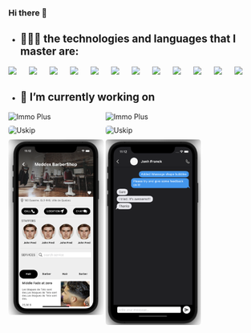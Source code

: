### Hi there 👋
- ## 👨🏽‍💻 the technologies and languages that I master are:

<img align="left" width="30px" style="padding-right:11px" src="https://cdn.jsdelivr.net/gh/devicons/devicon/icons/flutter/flutter-original.svg" />

<img align="left" width="30px" style="padding-right:11px" src="https://cdn.jsdelivr.net/gh/devicons/devicon/icons/dart/dart-original.svg" />

<img align="left"  width="30px" style="padding-right:11px" src="https://cdn.jsdelivr.net/gh/devicons/devicon/icons/kotlin/kotlin-original.svg" />

<img align="left"  width="30px" style="padding-right:11px"  src="https://cdn.jsdelivr.net/gh/devicons/devicon/icons/java/java-original-wordmark.svg" />
          
<img align="left"  width="30px" style="padding-right:11px"  src="https://cdn.jsdelivr.net/gh/devicons/devicon/icons/android/android-original.svg" />

<img align="left"  width="30px" style="padding-right:11px"  src="https://cdn.jsdelivr.net/gh/devicons/devicon/icons/apple/apple-original.svg" />

<img align="left"  width="30px" style="padding-right:11px" src="https://cdn.jsdelivr.net/gh/devicons/devicon/icons/laravel/laravel-plain-wordmark.svg" />

<img align="left"  width="30px" style="padding-right:11px"  src="https://cdn.jsdelivr.net/gh/devicons/devicon/icons/nodejs/nodejs-original.svg" />

<img align="left"  width="30px" style="padding-right:11px"  src="https://cdn.jsdelivr.net/gh/devicons/devicon/icons/bash/bash-original.svg" />
          
<img align="left"  width="30px" style="padding-right:11px"  src="https://cdn.jsdelivr.net/gh/devicons/devicon/icons/vuejs/vuejs-original-wordmark.svg" />

<img align="left"  width="30px" style="padding-right:11px"  src="https://cdn.jsdelivr.net/gh/devicons/devicon/icons/vuetify/vuetify-original.svg" />

<img align=""  width="30px" style="padding-right:11px"  src="https://cdn.jsdelivr.net/gh/devicons/devicon/icons/javascript/javascript-original.svg" />
                     
<br>


- ## 🔭 I’m currently working on

<img alt="Immo Plus" align="left"  width="190px" style="margin-right:4px; margin-bottom:10px; border-radius:0px"  src="https://play-lh.googleusercontent.com/39G2NqQcxP8OXq7y_YYs3-set2J-Xx9uRWIFGCuDgvhqKllqRYMWJF2qj4pcDFzqlbU=w5120-h2880-rw" />

<img alt="Immo Plus" align="left"  width="190px" style="margin-right:4px; margin-bottom:10px; border-radius:0px"  src="https://is4-ssl.mzstatic.com/image/thumb/PurpleSource112/v4/42/ea/47/42ea4739-0291-762c-4f2a-606faa569125/d1b4fac1-c7df-4e69-9d07-32f0b3a5dff2_Plan_de_travail_13x.png/1284x2778bb.png" />

<img alt="Uskip" align="left"  width="190px" style="margin-right:4px; margin-bottom:10px; border-radius:5px"  src="https://play-lh.googleusercontent.com/GYUCzgU0pPmM7vjhCvGiKS28RZZbj-5PkVw5NCuhuQR8jB7vL0z1gLNsappDhnWSj2o=w5120-h2880-rw" />

<img alt="Uskip" align="left"  width="190px" style="margin-right:4px; margin-bottom:10px; border-radius:5px"  src="https://play-lh.googleusercontent.com/BAqrlvZmzU29LQP6HtbEyNJ9BpFB3fT_aPeiiepgnmYs38HmUGg8w822wC6jcg-goZw=w5120-h2880-rw" />

<img alt="Saloon" align="left"  width="190px" style="margin-right:4px;margin-bottom:10px; border-radius:5px"  src="https://github.com/saturnedev12/saturnedev12/raw/main/assets/Capture%20d%E2%80%99%C3%A9cran%202022-06-14%20%C3%A0%2011.12.18.png" />

<img alt="Saloon" align=""  width="190px" style="margin-right:4px;margin-bottom:10px; border-radius:5px"  src="https://github.com/saturnedev12/saturnedev12/raw/main/assets/Capture%20d%E2%80%99%C3%A9cran%202022-06-14%20%C3%A0%2011.12.53.png" />




<!--
**saturnedev12/saturnedev12** is a ✨ _special_ ✨ repository because its `README.md` (this file) appears on your GitHub profile.

Here are some ideas to get you started:

- 🔭 I’m currently working on ...
- 🌱 I’m currently learning ...
- 👯 I’m looking to collaborate on ...
- 🤔 I’m looking for help with ...
- 💬 Ask me about ...
- 📫 How to reach me: ...
- 😄 Pronouns: ...
- ⚡ Fun fact: ...
-->
